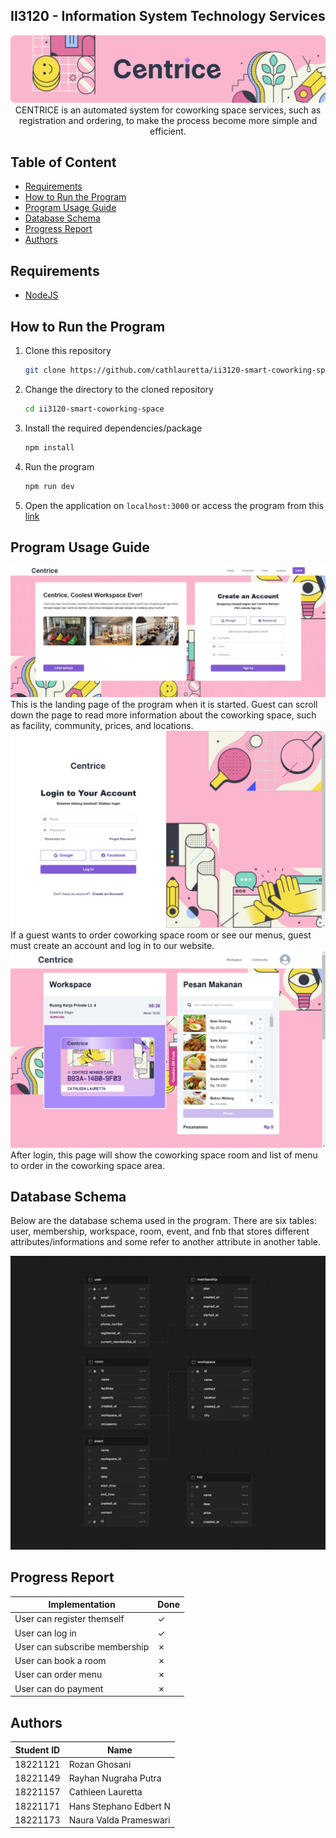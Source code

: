## II3120 - Information System Technology Services
<img src='public/doc/Header.png'>
<center>
CENTRICE is an automated system for coworking space services, such as registration and ordering, to make the process become more simple and efficient.
</center>

## Table of Content
- [Requirements](#requirements)
- [How to Run the Program](#how-to-run-the-program)
- [Program Usage Guide](#program-usage-guide)
- [Database Schema](#database-schema)
- [Progress Report](#progress-report)
- [Authors](#authors)

## Requirements
- [NodeJS](https://nodejs.org/en/download)

## How to Run the Program
1. Clone this repository
    ```bash
    git clone https://github.com/cathlauretta/ii3120-smart-coworking-space
    ```
2. Change the directory to the cloned repository
    ```bash
    cd ii3120-smart-coworking-space
    ```
3. Install the required dependencies/package
    ```bash
    npm install
    ```
4. Run the program
    ```bash
    npm run dev
    ```
5. Open the application on ``localhost:3000`` or access the program from this [link]()

## Program Usage Guide
<img src='public/doc/GuestLanding.jpg'>
This is the landing page of the program when it is started. Guest can scroll down the page to read more information about the coworking space, such as facility, community, prices, and locations.

<img src='public/doc/Login.png'>
If a guest wants to order coworking space room or see our menus, guest must create an account and log in to our website.

<img src='public/doc/CustomerLanding.png'>
After login, this page will show the coworking space room and list of menu to order in the coworking space area.

## Database Schema
Below are the database schema used in the program. There are six tables: user, membership, workspace, room, event, and fnb that stores different attributes/informations and some refer to another attribute in another table. 

<img src='public/doc/schema.png'>

## Progress Report
| Implementation | Done |
|---|---|
| User can register themself | &check; |
| User can log in | &check; |
| User can subscribe membership | &cross; |
| User can book a room | &cross; |
| User can order menu | &cross; |
| User can do payment | &cross; |

## Authors
| Student ID | Name |
|---|---|
| 18221121 | Rozan Ghosani |
| 18221149 | Rayhan Nugraha Putra |
| 18221157 | Cathleen Lauretta |
| 18221171 | Hans Stephano Edbert N |
| 18221173 | Naura Valda Prameswari |